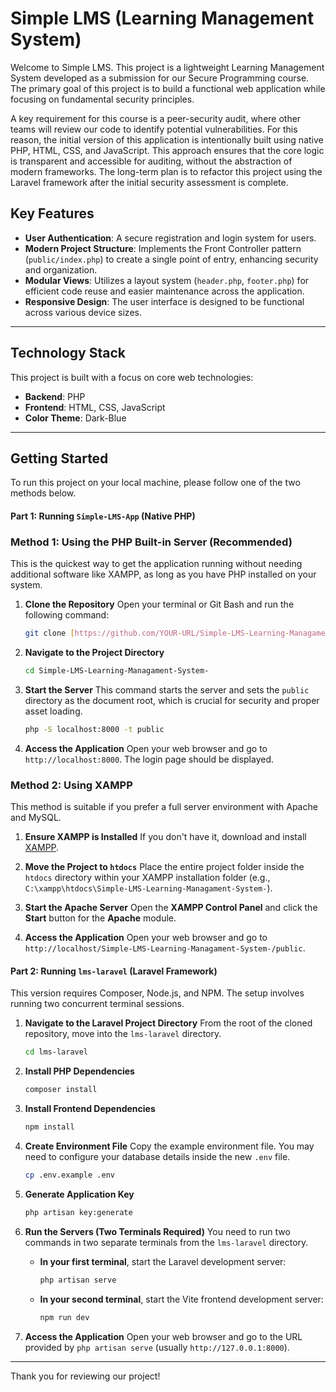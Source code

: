 # Simple LMS (Learning Management System)

Welcome to Simple LMS. This project is a lightweight Learning Management System developed as a submission for our Secure Programming course. The primary goal of this project is to build a functional web application while focusing on fundamental security principles.

A key requirement for this course is a peer-security audit, where other teams will review our code to identify potential vulnerabilities. For this reason, the initial version of this application is intentionally built using native PHP, HTML, CSS, and JavaScript. This approach ensures that the core logic is transparent and accessible for auditing, without the abstraction of modern frameworks. The long-term plan is to refactor this project using the Laravel framework after the initial security assessment is complete.

## Key Features

- **User Authentication**: A secure registration and login system for users.
- **Modern Project Structure**: Implements the Front Controller pattern (`public/index.php`) to create a single point of entry, enhancing security and organization.
- **Modular Views**: Utilizes a layout system (`header.php`, `footer.php`) for efficient code reuse and easier maintenance across the application.
- **Responsive Design**: The user interface is designed to be functional across various device sizes.

---

## Technology Stack

This project is built with a focus on core web technologies:

- **Backend**: PHP
- **Frontend**: HTML, CSS, JavaScript
- **Color Theme**: Dark-Blue

---

## Getting Started

To run this project on your local machine, please follow one of the two methods below.

#### Part 1: Running `Simple-LMS-App` (Native PHP)
### Method 1: Using the PHP Built-in Server (Recommended)

This is the quickest way to get the application running without needing additional software like XAMPP, as long as you have PHP installed on your system.

1.  **Clone the Repository**
    Open your terminal or Git Bash and run the following command:
    ```bash
    git clone [https://github.com/YOUR-URL/Simple-LMS-Learning-Managament-System-.git](https://github.com/YOUR-URL/Simple-LMS-Learning-Managament-System-.git)
    ```

2.  **Navigate to the Project Directory**
    ```bash
    cd Simple-LMS-Learning-Managament-System-
    ```

3.  **Start the Server**
    This command starts the server and sets the `public` directory as the document root, which is crucial for security and proper asset loading.
    ```bash
    php -S localhost:8000 -t public
    ```

4.  **Access the Application**
    Open your web browser and go to `http://localhost:8000`. The login page should be displayed.

### Method 2: Using XAMPP

This method is suitable if you prefer a full server environment with Apache and MySQL.

1.  **Ensure XAMPP is Installed**
    If you don't have it, download and install [XAMPP](https://www.apachefriends.org/index.html).

2.  **Move the Project to `htdocs`**
    Place the entire project folder inside the `htdocs` directory within your XAMPP installation folder (e.g., `C:\xampp\htdocs\Simple-LMS-Learning-Managament-System-`).

3.  **Start the Apache Server**
    Open the **XAMPP Control Panel** and click the **Start** button for the **Apache** module.

4.  **Access the Application**
    Open your web browser and go to `http://localhost/Simple-LMS-Learning-Managament-System-/public`.

#### Part 2: Running `lms-laravel` (Laravel Framework)

This version requires Composer, Node.js, and NPM. The setup involves running two concurrent terminal sessions.

1.  **Navigate to the Laravel Project Directory**
    From the root of the cloned repository, move into the `lms-laravel` directory.
    ```bash
    cd lms-laravel
    ```

2.  **Install PHP Dependencies**
    ```bash
    composer install
    ```

3.  **Install Frontend Dependencies**
    ```bash
    npm install
    ```

4.  **Create Environment File**
    Copy the example environment file. You may need to configure your database details inside the new `.env` file.
    ```bash
    cp .env.example .env
    ```

5.  **Generate Application Key**
    ```bash
    php artisan key:generate
    ```

6.  **Run the Servers (Two Terminals Required)**
    You need to run two commands in two separate terminals from the `lms-laravel` directory.

    -   **In your first terminal**, start the Laravel development server:
        ```bash
        php artisan serve
        ```
    -   **In your second terminal**, start the Vite frontend development server:
        ```bash
        npm run dev
        ```

7.  **Access the Application**
    Open your web browser and go to the URL provided by `php artisan serve` (usually `http://127.0.0.1:8000`).

---

Thank you for reviewing our project!
